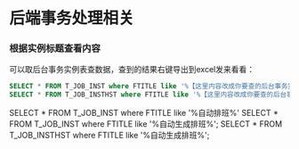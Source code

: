 # 后端事务处理相关
### 根据实例标题查看内容
可以取后台事务实例表查数据，查到的结果右键导出到excel发来看看：
```sql
SELECT * FROM T_JOB_INST where FTITLE like '%【这里内容改成你要查的后台事务实例标题】%'
SELECT * FROM T_JOB_INSTHST where FTITLE like '%【这里内容改成你要查的后台事务实例标题】%'
```
SELECT * FROM T_JOB_INST where FTITLE like '%自动排班%'
SELECT * FROM T_JOB_INST where FTITLE like '%自动生成排班%';
SELECT * FROM T_JOB_INSTHST where FTITLE like '%自动生成排班%';

